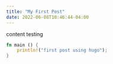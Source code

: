 ```yaml
---
title: "My First Post"
date: 2022-06-08T10:46:44-04:00
---
```



content testing
```rust
fn main () { 
    println!("first post using hugo"); 
}
```
